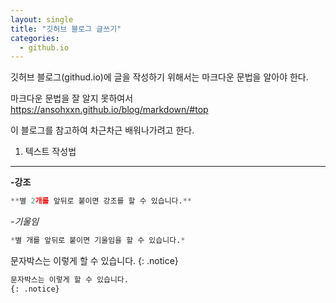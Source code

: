 ```yaml
---
layout: single
title: "깃허브 블로그 글쓰기"
categories:
  - github.io
---
```


깃허브 블로그(githud.io)에 글을 작성하기 위해서는 마크다운 문법을 알아야 한다.

마크다운 문법을 잘 알지 못하여서
<https://ansohxxn.github.io/blog/markdown/#top>

이 블로그를 참고하여 차근차근 배워나가려고 한다.

1. 텍스트 작성법
---
**-강조**
```python
**별 2개를 앞뒤로 붙이면 강조를 할 수 있습니다.**
```
*-기울임*
```python
*별 개를 앞뒤로 붙이면 기울임을 할 수 있습니다.*
```

문자박스는 이렇게 할 수 있습니다.
{: .notice}

```python
문자박스는 이렇게 할 수 있습니다.
{: .notice}
```
